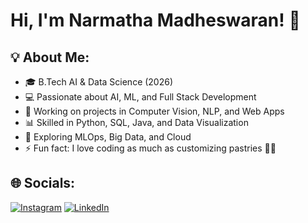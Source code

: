 # Hi, I'm Narmatha Madheswaran! 👋


## 💡 About Me:

* 🎓 B.Tech AI & Data Science (2026)
* 💻 Passionate about AI, ML, and Full Stack Development
* 🚀 Working on projects in Computer Vision, NLP, and Web Apps
* 📊 Skilled in Python, SQL, Java, and Data Visualization
* 🌱 Exploring MLOps, Big Data, and Cloud
* ⚡ Fun fact: I love coding as much as customizing pastries 🍩✨

## 🌐 Socials:

[<img alt="Instagram" src="https://img.shields.io/badge/Instagram-%23E4405F.svg?style=for-the-badge" />](https://www.instagram.com/its._.narmatha33/)
[![LinkedIn](https://img.shields.io/badge/LinkedIn-%230077B5?style=for-the-badge&logo=linkedin&logoColor=white)](https://www.linkedin.com/in/narmatha-madheshwaran-53907425b/)

